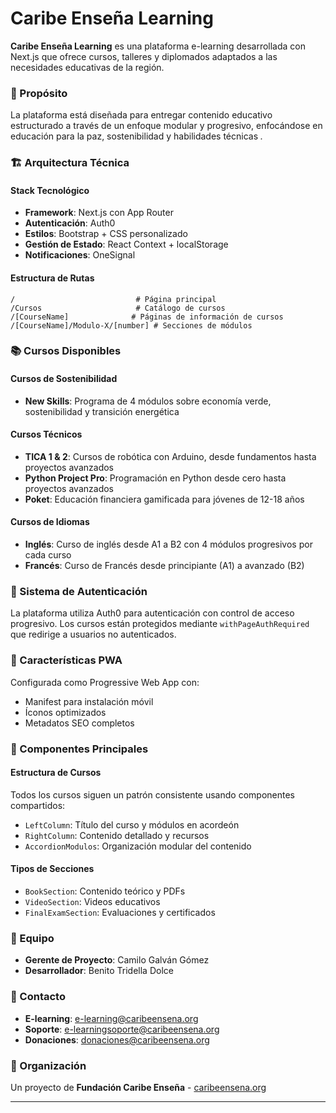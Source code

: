 # Caribe Enseña Learning 

**Caribe Enseña Learning** es una plataforma e-learning desarrollada con Next.js que ofrece cursos, talleres y diplomados adaptados a las necesidades educativas de la región.

### 🎯 Propósito

La plataforma está diseñada para entregar contenido educativo estructurado a través de un enfoque modular y progresivo, enfocándose en educación para la paz, sostenibilidad y habilidades técnicas <cite />.

### 🏗️ Arquitectura Técnica

#### Stack Tecnológico
- **Framework**: Next.js con App Router
- **Autenticación**: Auth0
- **Estilos**: Bootstrap + CSS personalizado
- **Gestión de Estado**: React Context + localStorage
- **Notificaciones**: OneSignal

#### Estructura de Rutas
```
/                           # Página principal
/Cursos                     # Catálogo de cursos
/[CourseName]              # Páginas de información de cursos
/[CourseName]/Modulo-X/[number] # Secciones de módulos
``` 

### 📚 Cursos Disponibles

#### Cursos de Sostenibilidad
- **New Skills**: Programa de 4 módulos sobre economía verde, sostenibilidad y transición energética 

#### Cursos Técnicos
- **TICA 1 & 2**: Cursos de robótica con Arduino, desde fundamentos hasta proyectos avanzados 
- **Python Project Pro**: Programación en Python desde cero hasta proyectos avanzados 
- **Poket**: Educación financiera gamificada para jóvenes de 12-18 años

#### Cursos de Idiomas
- **Inglés**: Curso de inglés desde A1 a B2 con 4 módulos progresivos por cada curso
- **Francés**: Curso de Francés desde principiante (A1) a avanzado (B2)

### 🔐 Sistema de Autenticación

La plataforma utiliza Auth0 para autenticación con control de acceso progresivo. Los cursos están protegidos mediante `withPageAuthRequired` que redirige a usuarios no autenticados.

### 📱 Características PWA

Configurada como Progressive Web App con:
- Manifest para instalación móvil
- Íconos optimizados
- Metadatos SEO completos

### 🎨 Componentes Principales

#### Estructura de Cursos
Todos los cursos siguen un patrón consistente usando componentes compartidos:
- `LeftColumn`: Título del curso y módulos en acordeón
- `RightColumn`: Contenido detallado y recursos
- `AccordionModulos`: Organización modular del contenido 

#### Tipos de Secciones
- `BookSection`: Contenido teórico y PDFs
- `VideoSection`: Videos educativos
- `FinalExamSection`: Evaluaciones y certificados

### 👥 Equipo

- **Gerente de Proyecto**: Camilo Galván Gómez
- **Desarrollador**: Benito Tridella Dolce

### 📧 Contacto

- **E-learning**: e-learning@caribeensena.org
- **Soporte**: e-learningsoporte@caribeensena.org
- **Donaciones**: donaciones@caribeensena.org

### 🏢 Organización

Un proyecto de **Fundación Caribe Enseña** - [caribeensena.org](https://caribeensena.org/)

---

